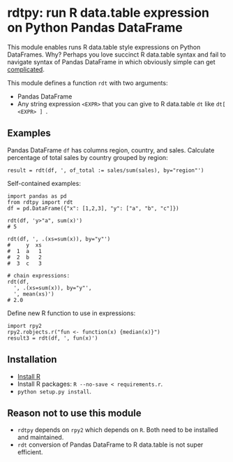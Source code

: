 
# rdtpy: run R data.table expression on Python Pandas DataFrame

This module enables runs R data.table style expressions on Python DataFrames.
Why?
Perhaps you love succinct R data.table syntax and fail to navigate syntax of
Pandas DataFrame in which obviously simple can get
[complicated](https://stackoverflow.com/questions/23377108/pandas-percentage-of-total-with-groupby).

This module defines a function `rdt` with two arguments:

  * Pandas DataFrame
  * Any string expression `<EXPR>` that you can give to R data.table `dt`
    like `dt[ <EXPR> ] `.

## Examples

Pandas DataFrame `df` has columns region, country, and sales.
Calculate percentage of total sales by country grouped by region:

    result = rdt(df, ', of_total := sales/sum(sales), by="region"')

Self-contained examples:

    import pandas as pd
    from rdtpy import rdt
    df = pd.DataFrame({"x": [1,2,3], "y": ["a", "b", "c"]})

    rdt(df, 'y>"a", sum(x)')
    # 5

    rdt(df, ', .(xs=sum(x)), by="y"')
    #     y  xs
    #  1  a   1
    #  2  b   2
    #  3  c   3
    
    # chain expressions:
    rdt(df,
      ', .(xs=sum(x)), by="y"',
      ', mean(xs)')
    # 2.0

Define new R function to use in expressions:

    import rpy2
    rpy2.robjects.r("fun <- function(x) {median(x)}")
    result3 = rdt(df, ', fun(x)')

## Installation

  * [Install R](https://cran.r-project.org/mirrors.html)
  * Install R packages: `R --no-save < requirements.r`.
  * `python setup.py install`.

## Reason not to use this module

  * `rdtpy` depends on `rpy2` which depends on `R`.
    Both need to be installed and maintained.
  * `rdt` conversion of Pandas DataFrame to R data.table is not super efficient.

